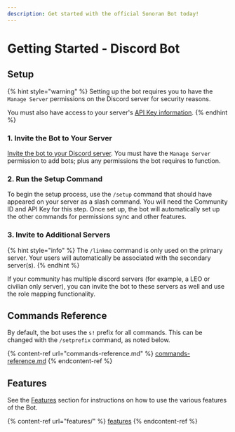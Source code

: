 ```yaml
---
description: Get started with the official Sonoran Bot today!
---
```


# Getting Started - Discord Bot

## Setup

{% hint style="warning" %}
Setting up the bot requires you to have the `Manage Server` permissions on the Discord server for security reasons.

You must also have access to your server's [API Key information](../../sonoran-cad/api-integration/getting-started/retrieving-your-credentials.md).
{% endhint %}

### 1. Invite the Bot to Your Server

[Invite the bot to your Discord server](https://discord.com/oauth2/authorize?client\_id=747991263172755528\&scope=bot%20applications.commands\&permissions=344537287888). You must have the `Manage Server` permission to add bots; plus any permissions the bot requires to function.

### 2. Run the Setup Command

To begin the setup process, use the `/setup` command that should have appeared on your server as a slash command. You will need the Community ID and API Key for this step. Once set up, the bot will automatically set up the other commands for permissions sync and other features.

### **3. Invite to Additional Servers**

{% hint style="info" %}
The `/linkme` command is only used on the primary server. Your users will automatically be associated with the secondary server(s).
{% endhint %}

If your community has multiple discord servers (for example, a LEO or civilian only server), you can invite the bot to these servers as well and use the role mapping functionality.&#x20;

## Commands Reference

By default, the bot uses the `s!` prefix for all commands. This can be changed with the `/setprefix` command, as noted below.

{% content-ref url="commands-reference.md" %}
[commands-reference.md](commands-reference.md)
{% endcontent-ref %}

## Features

See the [Features](features/) section for instructions on how to use the various features of the Bot.

{% content-ref url="features/" %}
[features](features/)
{% endcontent-ref %}
